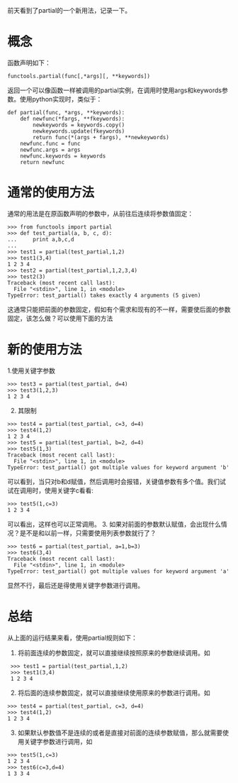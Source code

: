前天看到了partial的一个新用法，记录一下。
# 概念
函数声明如下：
```
functools.partial(func[,*args][, **keywords])
```
返回一个可以像函数一样被调用的partial实例，在调用时使用args和keywords参数。使用python实现时，类似于：
```
def partial(func, *args, **keywords):
    def newfunc(*fargs, **fkeywords):
        newkeywords = keywords.copy()
        newkeywords.update(fkeywords)
        return func(*(args + fargs), **newkeywords)
    newfunc.func = func
    newfunc.args = args
    newfunc.keywords = keywords
    return newfunc

```
# 通常的使用方法
通常的用法是在原函数声明的参数中，从前往后连续将参数值固定：
```
>>> from functools import partial
>>> def test_partial(a, b, c, d):
...     print a,b,c,d
...
>>> test1 = partial(test_partial,1,2)
>>> test1(3,4)
1 2 3 4
>>> test2 = partial(test_partial,1,2,3,4)
>>> test2(3)
Traceback (most recent call last):
  File "<stdin>", line 1, in <module>
TypeError: test_partial() takes exactly 4 arguments (5 given)
```
这通常只能把前面的参数固定，假如有个需求和现有的不一样，需要使后面的参数固定，该怎么做？可以使用下面的方法
# 新的使用方法
1.使用关键字参数
```
>>> test3 = partial(test_partial, d=4)
>>> test3(1,2,3)
1 2 3 4
```
2. 其限制

```
>>> test4 = partial(test_partial, c=3, d=4)
>>> test4(1,2)
1 2 3 4
>>> test5 = partial(test_partial, b=2, d=4)
>>> test5(1,3)
Traceback (most recent call last):
  File "<stdin>", line 1, in <module>
TypeError: test_partial() got multiple values for keyword argument 'b'
```
可以看到，当只对b和d赋值，然后调用时会报错，关键值参数有多个值。我们试试在调用时，使用关键字c看看:

```
>>> test5(1,c=3)
1 2 3 4
```
可以看出，这样也可以正常调用。
3. 如果对前面的参数默认赋值，会出现什么情况？是不是和以前一样，只需要使用列表参数就行了？

```
>>> test6 = partial(test_partial, a=1,b=3)
>>> test6(3,4)
Traceback (most recent call last):
  File "<stdin>", line 1, in <module>
TypeError: test_partial() got multiple values for keyword argument 'a'
```
显然不行，最后还是得使用关键字参数进行调用。

# 总结
从上面的运行结果来看，使用partial规则如下：

1. 将前面连续的参数固定，就可以直接继续按照原来的参数继续调用。如
```
 >>> test1 = partial(test_partial,1,2)
 >>> test1(3,4)
 1 2 3 4
```

2. 将后面的连续参数固定，就可以直接继续使用原来的参数进行调用。如
```
>>> test4 = partial(test_partial, c=3, d=4)
>>> test4(1,2)
1 2 3 4
```

3. 如果默认参数值不是连续的或者是直接对前面的连续参数赋值，那么就需要使用关键字参数进行调用，如
```
>>> test5(1,c=3)
1 2 3 4
>>> test6(c=3,d=4)
1 3 3 4
```

